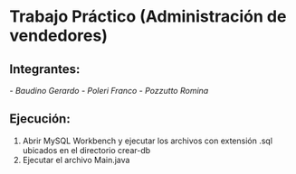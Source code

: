 # Trabajo Práctico (Administración de vendedores)

## Integrantes:
*- Baudino Gerardo*
*- Poleri Franco*
*- Pozzutto Romina*

## Ejecución:
1. Abrir MySQL Workbench y ejecutar los archivos con extensión .sql ubicados en el directorio crear-db
2. Ejecutar el archivo Main.java
